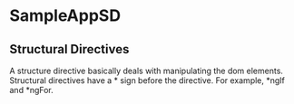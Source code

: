 # SampleAppSD

## Structural Directives

A structure directive basically deals with manipulating the dom elements. Structural directives have a * sign before the directive. For example, *ngIf and *ngFor.
